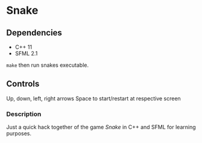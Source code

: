 # Snake

## Dependencies
* C++ 11
* SFML 2.1

``` make ``` then run snakes executable.

## Controls
Up, down, left, right arrows
Space to start/restart at respective screen

### Description
Just a quick hack together of the game _Snake_ in C++ and SFML for learning purposes.
